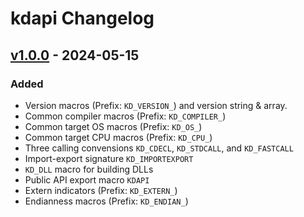 # kdapi Changelog

## [v1.0.0](https://github.com/KumarjitDas/kdapi/releases/tag/v1.0.0) - 2024-05-15

### Added

- Version macros (Prefix: `KD_VERSION_`) and version string & array.
- Common compiler macros (Prefix: `KD_COMPILER_`)
- Common target OS macros (Prefix: `KD_OS_`)
- Common target CPU macros (Prefix: `KD_CPU_`)
- Three calling convensions `KD_CDECL`, `KD_STDCALL`, and `KD_FASTCALL`
- Import-export signature `KD_IMPORTEXPORT`
- `KD_DLL` macro for building DLLs
- Public API export macro `KDAPI`
- Extern indicators (Prefix: `KD_EXTERN_`)
- Endianness macros (Prefix: `KD_ENDIAN_`)
